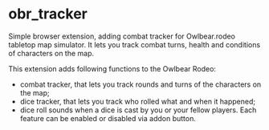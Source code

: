 # obr_tracker
Simple browser extension, adding combat tracker for Owlbear.rodeo tabletop map simulator. 
It lets you track combat turns, health and conditions of characters on the map.

This extension adds following functions to the Owlbear Rodeo:
- combat tracker, that lets you track rounds and turns of the characters on the map;
- dice tracker, that lets you track who rolled what and when it happened;
- dice roll sounds when a dice is cast by you or your fellow players.
Each feature can be enabled or disabled via addon button.
